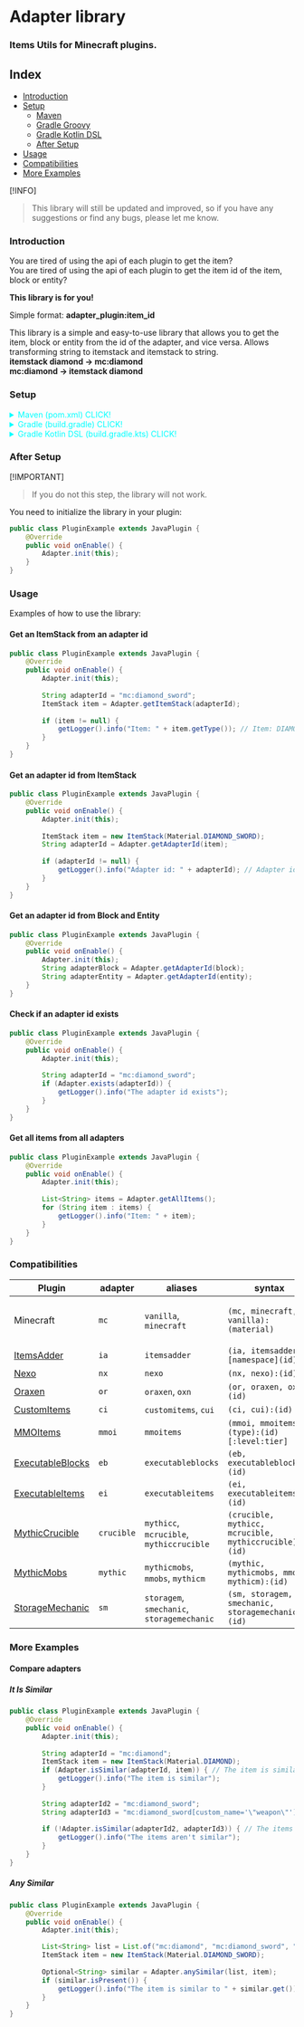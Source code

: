 # Adapter library

### **Items Utils for Minecraft plugins.**

## Index

- [Introduction](#introduction)
- [Setup](#setup)
  - [Maven](#maven-pom)
  - [Gradle Groovy](#gradle)
  - [Gradle Kotlin DSL](#gradle-kotlin-dsl)
  - [After Setup](#after-setup)
- [Usage](#usage)
- [Compatibilities](#compatibilities)
- [More Examples](#more-examples)

[!INFO]
> This library will still be updated and improved, so if you have any suggestions or find any bugs, please let me know.

### Introduction

You are tired of using the api of each plugin to get the item? <br>
You are tired of using the api of each plugin to get the item id of the item, block or entity?

**This library is for you! <br>**

Simple format: **adapter_plugin:item_id** <br>

This library is a simple and easy-to-use library that allows you to get the item, block or entity from the id of the adapter, and vice versa.
Allows transforming string to itemstack and itemstack to string.<br>
**itemstack diamond -> mc:diamond <br> 
mc:diamond -> itemstack diamond**

### Setup

<details id="maven-pom">
<summary style="color: aqua">Maven (pom.xml) CLICK!</summary>

## Add the repository to your pom.xml file:

```xml
<build>
    <plugins>
        <plugin>
            <groupId>org.apache.maven.plugins</groupId>
            <artifactId>maven-shade-plugin</artifactId>
            <version>3.6.0</version>
            <executions>
                <execution>
                    <id>shade</id>
                    <phase>package</phase>
                    <goals>
                        <goal>shade</goal>
                    </goals>
                </execution>
            </executions>
            <configuration>
                <minimizeJar>true</minimizeJar>
                <relocations>
                    <relocation>
                        <pattern>dev.wuason.adapter</pattern>
                        <!-- TODO: Change this to my own package name -->
                        <shadedPattern>my.project.libs.adapter</shadedPattern>
                    </relocation>
                </relocations>
            </configuration>
        </plugin>
    </plugins>
</build>

<repositories>
    <repository>
        <id>jitpack.io</id>
        <url>https://jitpack.io</url>
    </repository>
</repositories>

<dependency>
    <groupId>com.github.Wuason6x9</groupId>
    <artifactId>Adapter</artifactId>
    <version>RELEASE-VERSION</version>
    <scope>provided</scope>
</dependency>
```
</details>

<details id="gradle">
<summary style="color: aqua">Gradle (build.gradle) CLICK!</summary>

## Add the repository to your build.gradle file:

```groovy
plugins {
    id 'com.gradleup.shadow' version '8.3.5'
    id 'java'
}

repositories {
maven { url 'https://jitpack.io' }
}

dependencies {
implementation 'com.github.Wuason6x9:Adapter:RELEASE-VERSION'
}

tasks {
shadowJar {
relocate("dev.wuason.adapter", "my.project.libs.adapter")
}
}
```
</details>

<details id="gradle-kotlin-dsl">
<summary style="color: aqua">Gradle Kotlin DSL (build.gradle.kts) CLICK!</summary>

## Add the repository to your build.gradle.kts file:

```kotlin
plugins { 
    id("java")
    id("com.gradleup.shadow") version "8.3.5"
}

repositories {
    maven("https://jitpack.io")
}

dependencies {
    implementation("com.github.Wuason6x9:Adapter:RELEASE-VERSION")
}

tasks.shadowJar {
    relocate("dev.wuason.adapter", "my.project.libs.adapter")
}
```
</details>

### After Setup

[!IMPORTANT]
> If you do not this step, the library will not work.

You need to initialize the library in your plugin:
```java
public class PluginExample extends JavaPlugin {
    @Override
    public void onEnable() {
        Adapter.init(this);
    }
}
```


### Usage

Examples of how to use the library:

#### Get an ItemStack from an adapter id

```java
public class PluginExample extends JavaPlugin {
    @Override
    public void onEnable() {
        Adapter.init(this);
        
        String adapterId = "mc:diamond_sword";
        ItemStack item = Adapter.getItemStack(adapterId);
        
        if (item != null) {
            getLogger().info("Item: " + item.getType()); // Item: DIAMOND_SWORD
        }
    }
}
```

#### Get an adapter id from ItemStack

```java
public class PluginExample extends JavaPlugin {
    @Override
    public void onEnable() {
        Adapter.init(this);
        
        ItemStack item = new ItemStack(Material.DIAMOND_SWORD);
        String adapterId = Adapter.getAdapterId(item);
        
        if (adapterId != null) {
            getLogger().info("Adapter id: " + adapterId); // Adapter id: mc:diamond_sword
        }
    }
}
```

#### Get an adapter id from Block and Entity

```java
public class PluginExample extends JavaPlugin {
    @Override
    public void onEnable() {
        Adapter.init(this);
        String adapterBlock = Adapter.getAdapterId(block);
        String adapterEntity = Adapter.getAdapterId(entity);
    }
}
```

#### Check if an adapter id exists

```java
public class PluginExample extends JavaPlugin {
    @Override
    public void onEnable() {
        Adapter.init(this);
        
        String adapterId = "mc:diamond_sword";
        if (Adapter.exists(adapterId)) {
            getLogger().info("The adapter id exists");
        }
    }
}
```

#### Get all items from all adapters

```java
public class PluginExample extends JavaPlugin {
    @Override
    public void onEnable() {
        Adapter.init(this);
        
        List<String> items = Adapter.getAllItems();
        for (String item : items) {
            getLogger().info("Item: " + item);
        }
    }
}
```

### Compatibilities

| Plugin                                                                                                                                                | adapter    | aliases                                    | syntax                                                | format example                                                | extra info                                  |
|-------------------------------------------------------------------------------------------------------------------------------------------------------|------------|--------------------------------------------|-------------------------------------------------------|---------------------------------------------------------------|---------------------------------------------|
| Minecraft                                                                                                                                             | `mc`       | `vanilla`, `minecraft`                     | `(mc, minecraft, vanilla):(material)`                 | `mc:stone` or `mc:diamond_pickaxe[custom_name='"mypickaxe"']` | Support nbt/components /give command format |
| [ItemsAdder](https://www.spigotmc.org/resources/%E2%9C%A8itemsadder%E2%AD%90emotes-mobs-items-armors-hud-gui-emojis-blocks-wings-hats-liquids.73355/) | `ia`       | `itemsadder`                               | `(ia, itemsadder):[namespace](id)`                    | `ia:iasurvival:ruby_sword` or `ia:ruby_sword`                 |                                             |
| [Nexo](https://polymart.org/resource/nexo.6901)                                                                                                       | `nx`       | `nexo`                                     | `(nx, nexo):(id)`                                     | `nx:ruby_sword` or `nexo:ruby_sword`                          |                                             |
| [Oraxen](https://github.com/oraxen/oraxen)                                                                                                            | `or`       | `oraxen`, `oxn`                            | `(or, oraxen, oxn):(id)`                              | `or:ruby_sword` or `oraxen:ruby_sword`                        |                                             |
| [CustomItems](https://polymart.org/resource/custom-items.1)                                                                                           | `ci`       | `customitems`, `cui`                       | `(ci, cui):(id)`                                      | `ci:ruby_sword` or `cui:ruby_sword`                           |                                             |
| [MMOItems](https://gitlab.com/phoenix-dvpmt/mmoitems)                                                                                                 | `mmoi`     | `mmoitems`                                 | `(mmoi, mmoitems):(type):(id)[:level:tier]`           | `mmoi:sword:ruby_sword` or `mmoitems:sword:ruby_sword:1:rare` |                                             |
| [ExecutableBlocks](https://www.spigotmc.org/resources/custom-blocks-plugin-executable-blocks.93406/)                                                  | `eb`       | `executableblocks`                         | `(eb, executableblocks):(id)`                         | `executableblocks:ruby_block` or `eb:ruby_block`              |                                             |
| [ExecutableItems](https://www.spigotmc.org/resources/custom-items-plugin-executable-items.77578/)                                                     | `ei`       | `executableitems`                          | `(ei, executableitems):(id)`                          | `executableitems:ruby_sword` or `ei:ruby_sword`               |                                             |
| [MythicCrucible](https://mythiccraft.io/index.php?resources/crucible-custom-items-armor-furniture-blocks-more.2/)                                     | `crucible` | `mythicc`, `mcrucible`, `mythiccrucible`   | `(crucible, mythicc, mcrucible, mythiccrucible):(id)` | `crucible:ruby_sword` or `mcrucible:ruby_sword`               |                                             |
| [MythicMobs](https://www.spigotmc.org/resources/%E2%9A%94-mythicmobs-free-version-%E2%96%BAthe-1-custom-mob-creator%E2%97%84.5702/)                   | `mythic`   | `mythicmobs`, `mmobs`, `mythicm`           | `(mythic, mythicmobs, mmobs, mythicm):(id)`           | `mythic:ruby_sword` or `mythicmobs:ruby_sword`                |                                             |
| [StorageMechanic](https://www.spigotmc.org/resources/%E2%9A%A1storagemechanic%E2%9A%A1-mythicmobs-itemsadder-oraxen-more.112391/)                     | `sm`       | `storagem`, `smechanic`, `storagemechanic` | `(sm, storagem, smechanic, storagemechanic):(id)`     | `sm:backpack` or `storagem:backpack`                          |                                             |

### More Examples

#### Compare adapters

##### It Is Similar
```java
public class PluginExample extends JavaPlugin {
    @Override
    public void onEnable() {
        Adapter.init(this);
        
        String adapterId = "mc:diamond";
        ItemStack item = new ItemStack(Material.DIAMOND);
        if (Adapter.isSimilar(adapterId, item)) { // The item is similar
            getLogger().info("The item is similar");
        }
        
        String adapterId2 = "mc:diamond_sword";
        String adapterId3 = "mc:diamond_sword[custom_name='\"weapon\"']";
        
        if (!Adapter.isSimilar(adapterId2, adapterId3)) { // The items aren't similar
            getLogger().info("The items aren't similar");
        }
    }
}
```
##### Any Similar
```java
public class PluginExample extends JavaPlugin {
    @Override
    public void onEnable() {
        Adapter.init(this);

        List<String> list = List.of("mc:diamond", "mc:diamond_sword", "mc:gold_sword");
        ItemStack item = new ItemStack(Material.DIAMOND_SWORD);
        
        Optional<String> similar = Adapter.anySimilar(list, item);
        if (similar.isPresent()) {
            getLogger().info("The item is similar to " + similar.get()); // The item is similar to mc:diamond_sword
        }
    }
}
```
